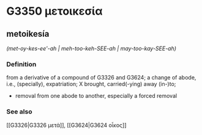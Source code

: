 # G3350 μετοικεσία

## metoikesía

_(met-oy-kes-ee'-ah | meh-too-keh-SEE-ah | may-too-kay-SEE-ah)_

### Definition

from a derivative of a compound of G3326 and G3624; a change of abode, i.e., (specially), expatriation; X brought, carried(-ying) away (in-)to; 

- removal from one abode to another, especially a forced removal

### See also

[[G3326|G3326 μετά]], [[G3624|G3624 οἶκος]]
